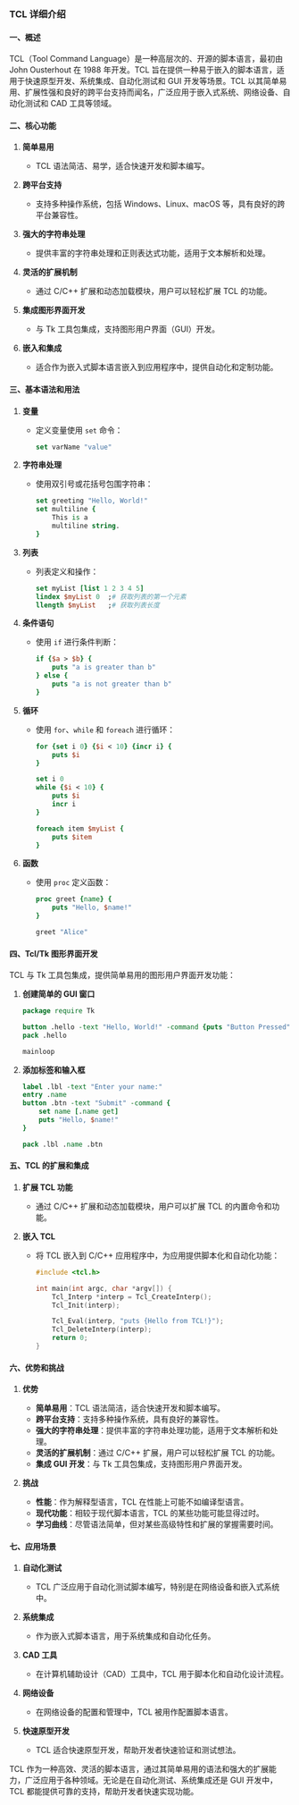 ### TCL 详细介绍

#### 一、概述

TCL（Tool Command Language）是一种高层次的、开源的脚本语言，最初由 John Ousterhout 在 1988 年开发。TCL 旨在提供一种易于嵌入的脚本语言，适用于快速原型开发、系统集成、自动化测试和 GUI 开发等场景。TCL 以其简单易用、扩展性强和良好的跨平台支持而闻名，广泛应用于嵌入式系统、网络设备、自动化测试和 CAD 工具等领域。

#### 二、核心功能

1. **简单易用**
   - TCL 语法简洁、易学，适合快速开发和脚本编写。

2. **跨平台支持**
   - 支持多种操作系统，包括 Windows、Linux、macOS 等，具有良好的跨平台兼容性。

3. **强大的字符串处理**
   - 提供丰富的字符串处理和正则表达式功能，适用于文本解析和处理。

4. **灵活的扩展机制**
   - 通过 C/C++ 扩展和动态加载模块，用户可以轻松扩展 TCL 的功能。

5. **集成图形界面开发**
   - 与 Tk 工具包集成，支持图形用户界面（GUI）开发。

6. **嵌入和集成**
   - 适合作为嵌入式脚本语言嵌入到应用程序中，提供自动化和定制功能。

#### 三、基本语法和用法

1. **变量**
   - 定义变量使用 `set` 命令：
     ```tcl
     set varName "value"
     ```

2. **字符串处理**
   - 使用双引号或花括号包围字符串：
     ```tcl
     set greeting "Hello, World!"
     set multiline {
         This is a
         multiline string.
     }
     ```

3. **列表**
   - 列表定义和操作：
     ```tcl
     set myList [list 1 2 3 4 5]
     lindex $myList 0  ;# 获取列表的第一个元素
     llength $myList   ;# 获取列表长度
     ```

4. **条件语句**
   - 使用 `if` 进行条件判断：
     ```tcl
     if {$a > $b} {
         puts "a is greater than b"
     } else {
         puts "a is not greater than b"
     }
     ```

5. **循环**
   - 使用 `for`、`while` 和 `foreach` 进行循环：
     ```tcl
     for {set i 0} {$i < 10} {incr i} {
         puts $i
     }
     
     set i 0
     while {$i < 10} {
         puts $i
         incr i
     }
     
     foreach item $myList {
         puts $item
     }
     ```

6. **函数**
   - 使用 `proc` 定义函数：
     ```tcl
     proc greet {name} {
         puts "Hello, $name!"
     }
     
     greet "Alice"
     ```

#### 四、Tcl/Tk 图形界面开发

TCL 与 Tk 工具包集成，提供简单易用的图形用户界面开发功能：

1. **创建简单的 GUI 窗口**
   ```tcl
   package require Tk
   
   button .hello -text "Hello, World!" -command {puts "Button Pressed"}
   pack .hello
   
   mainloop
   ```

2. **添加标签和输入框**
   ```tcl
   label .lbl -text "Enter your name:"
   entry .name
   button .btn -text "Submit" -command {
       set name [.name get]
       puts "Hello, $name!"
   }
   
   pack .lbl .name .btn
   ```

#### 五、TCL 的扩展和集成

1. **扩展 TCL 功能**
   - 通过 C/C++ 扩展和动态加载模块，用户可以扩展 TCL 的内置命令和功能。

2. **嵌入 TCL**
   - 将 TCL 嵌入到 C/C++ 应用程序中，为应用提供脚本化和自动化功能：
     ```c
     #include <tcl.h>
     
     int main(int argc, char *argv[]) {
         Tcl_Interp *interp = Tcl_CreateInterp();
         Tcl_Init(interp);
     
         Tcl_Eval(interp, "puts {Hello from TCL!}");
         Tcl_DeleteInterp(interp);
         return 0;
     }
     ```

#### 六、优势和挑战

1. **优势**
   - **简单易用**：TCL 语法简洁，适合快速开发和脚本编写。
   - **跨平台支持**：支持多种操作系统，具有良好的兼容性。
   - **强大的字符串处理**：提供丰富的字符串处理功能，适用于文本解析和处理。
   - **灵活的扩展机制**：通过 C/C++ 扩展，用户可以轻松扩展 TCL 的功能。
   - **集成 GUI 开发**：与 Tk 工具包集成，支持图形用户界面开发。

2. **挑战**
   - **性能**：作为解释型语言，TCL 在性能上可能不如编译型语言。
   - **现代功能**：相较于现代脚本语言，TCL 的某些功能可能显得过时。
   - **学习曲线**：尽管语法简单，但对某些高级特性和扩展的掌握需要时间。

#### 七、应用场景

1. **自动化测试**
   - TCL 广泛应用于自动化测试脚本编写，特别是在网络设备和嵌入式系统中。

2. **系统集成**
   - 作为嵌入式脚本语言，用于系统集成和自动化任务。

3. **CAD 工具**
   - 在计算机辅助设计（CAD）工具中，TCL 用于脚本化和自动化设计流程。

4. **网络设备**
   - 在网络设备的配置和管理中，TCL 被用作配置脚本语言。

5. **快速原型开发**
   - TCL 适合快速原型开发，帮助开发者快速验证和测试想法。

TCL 作为一种高效、灵活的脚本语言，通过其简单易用的语法和强大的扩展能力，广泛应用于各种领域。无论是在自动化测试、系统集成还是 GUI 开发中，TCL 都能提供可靠的支持，帮助开发者快速实现功能。